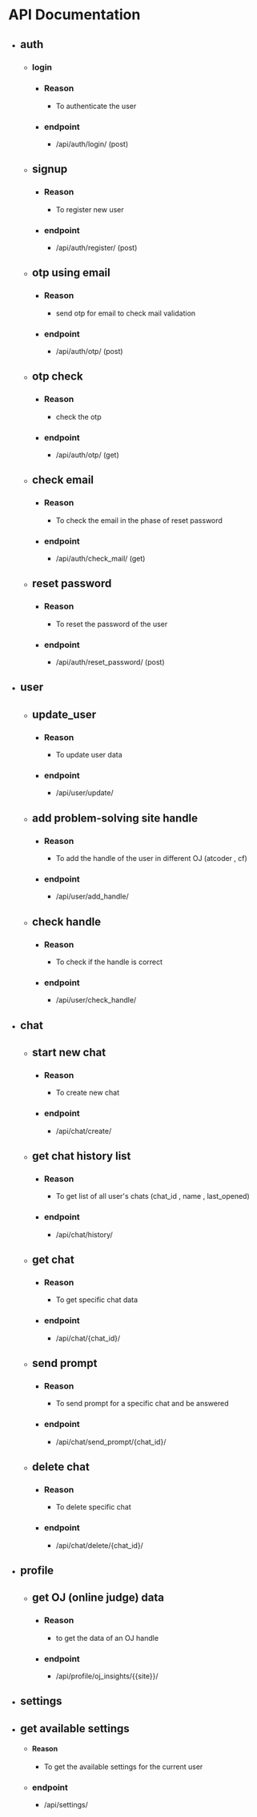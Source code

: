 # API Documentation

- ## auth
  - ### login
    - ### Reason
      - To authenticate the user
    - ### endpoint
      - /api/auth/login/ (post)
  - ## signup
    - ### Reason
      - To register new user 
    - ### endpoint
      - /api/auth/register/ (post)
  - ## otp using email
    - ### Reason
      - send otp for email to check mail validation
    - ### endpoint
      - /api/auth/otp/ (post)
  - ## otp check
    - ### Reason
      - check the otp 
    - ### endpoint
      - /api/auth/otp/ (get)
  - ## check email
    - ### Reason
      - To check the email in the phase of reset password
    - ### endpoint
      - /api/auth/check_mail/ (get)
  - ## reset password
    - ### Reason
      - To reset the password of the user
    - ### endpoint
      - /api/auth/reset_password/ (post)

- ## user
    - ## update_user
      - ### Reason
        - To update user data
      - ### endpoint
        - /api/user/update/
    - ## add problem-solving site handle
      - ### Reason
        - To add the handle of the user in different OJ (atcoder , cf)
      - ### endpoint
        - /api/user/add_handle/
    - ## check handle
      - ### Reason
        - To check if the handle is correct
      - ### endpoint
        - /api/user/check_handle/

- ## chat
  - ## start new chat
    - ### Reason
      - To create new chat
    - ### endpoint
      - /api/chat/create/
  - ## get chat history list
    - ### Reason
      - To get list of all user's chats (chat_id , name , last_opened) 
    - ### endpoint
      - /api/chat/history/
  - ## get chat
    - ### Reason
      - To get specific chat data
    - ### endpoint
      - /api/chat/{chat_id}/
  - ## send prompt
    - ### Reason
      - To send prompt for a specific chat and be answered 
    - ### endpoint
      - /api/chat/send_prompt/{chat_id}/
  - ## delete chat
    - ### Reason
      - To delete specific chat
    - ### endpoint
      - /api/chat/delete/{chat_id}/

- ## profile
  - ## get OJ (online judge) data
    - ### Reason
      - to get the data of an OJ handle
    - ### endpoint
      - /api/profile/oj_insights/{{site}}/

- ## settings
 - ## get available settings
    - #### Reason
      - To get the available settings for the current user
    - ### endpoint
      - /api/settings/
